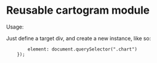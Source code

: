 # Reusable cartogram module

Usage:

Just define a target div, and create a new instance, like so:

```var carto = new makeCartogram({
        element: document.querySelector(".chart")
    });
```

